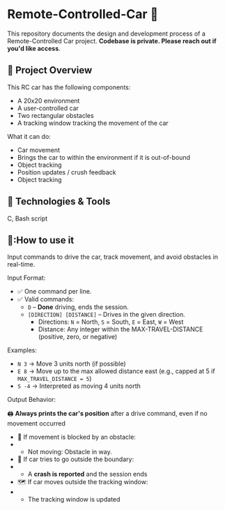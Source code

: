 # Remote-Controlled-Car 🚗

This repository documents the design and development process of a Remote-Controlled Car project. **Codebase is private. Please reach out if you'd like access**.

## 🧠 Project Overview

This RC car has the following components:
- A 20x20 environment
- A user-controlled car
- Two rectangular obstacles
- A tracking window tracking the movement of the car

What it can do:
- Car movement
- Brings the car to within the environment if it is out-of-bound
- Object tracking
- Position updates / crush feedback
- Object tracking


## 🔧 Technologies & Tools

C, Bash script

## 🏃:How to use it

Input commands to drive the car, track movement, and avoid obstacles in real-time.

Input Format:

- ✅ One command per line.
- ✅ Valid commands:
  - `D` – **Done** driving, ends the session.
  - `[DIRECTION] [DISTANCE]` – Drives in the given direction.
    - Directions: `N` = North, `S` = South, `E` = East, `W` = West  
    - Distance: Any integer within the MAX-TRAVEL-DISTANCE (positive, zero, or negative)

Examples:

- `N 3` → Move 3 units north (if possible)
- `E 8` → Move up to the max allowed distance east (e.g., capped at 5 if `MAX_TRAVEL_DISTANCE = 5`)
- `S -4` → Interpreted as moving 4 units north

Output Behavior:

🖨 **Always prints the car's position** after a drive command, even if no movement occurred
- 🚧 If movement is blocked by an obstacle:
- - Not moving: Obstacle in way.
- 🧱 If car tries to go outside the boundary:
- - A **crash is reported** and the session ends
- 🗺 If car moves outside the tracking window:
- - The tracking window is updated
